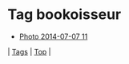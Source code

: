 <!--
title: Tag bookoisseur
date: 2020-06-28T15:26:59.714Z
tags:
-->
# Tag bookoisseur

 * [Photo 2014-07-07 11](91037833105.md)

| [Tags](tags.md) | [Top](index.md) |
